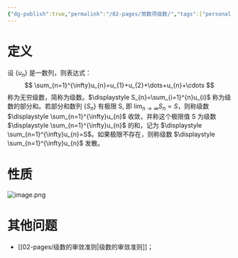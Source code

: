 ```yaml
---
{"dg-publish":true,"permalink":"/02-pages/常数项级数/","tags":["personal/blog","math/高等数学/级数"]}
---
```


# 定义
设 $\displaystyle \{u_{n}\}$ 是一数列，则表达式：
$$
\sum_{n=1}^{\infty}u_{n}=u_{1}+u_{2}+\dots+u_{n}+\cdots
$$
称为无穷级数，简称为级数。$\displaystyle S_{n}=\sum_{i=1}^{n}u_{i}$ 称为级数的部分和。若部分和数列 $\displaystyle \{S_{n}\}$ 有极限 S, 即 $\displaystyle \lim_{ n \to \infty } S_{n}=S$，则称级数 $\displaystyle \sum_{n=1}^{\infty}u_{n}$ 收敛，并称这个极限值 S 为级数 $\displaystyle \sum_{n=1}^{\infty}u_{n}$ 的和，记为 $\displaystyle \sum_{n=1}^{\infty}u_{n}=S$。如果极限不存在，则称级数 $\displaystyle \sum_{n=1}^{\infty}u_{n}$ 发散。 
# 性质
![image.png](https://yelanyanyu-img-bed.oss-cn-hangzhou.aliyuncs.com/img/blog/2024/07/20240721112128.png)

# 其他问题
- [[02-pages/级数的审敛准则\|级数的审敛准则]]；